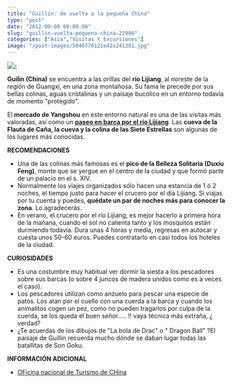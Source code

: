```yaml
---
title: "Guillin: de vuelta a la pequeña China"
type: "post"
date: "2012-09-09 09:00:00"
slug: "guillin-vuelta-pequena-china-22986"
categories: ["Asia","Visitas Y Excursiones"]
image: "/post-images/5048770121e42s241381.jpg"
---
```


 [![ - ](/post-images/5048770121e42s241381.jpg "Guilin by Stuck in Customs")](/post-images/5048770121e42s241381.jpg)

 **Guilin (China)** se encuentra a las orillas del **río Lijiang**, al noreste de la región de Guangxi, en una zona montañosa. Su fama le precede por sus bellas colinas, aguas cristalinas y un paisaje bucólico en un entorno todavía de momento "protegido".

 El **mercado de Yangshou** en este entorno natural es una de las visitas más valoradas, así como un **[paseo en barca por el río Lijiang](http://www.guilinchina.net/liriver/index.htm)**. Las **cueva de la Flauta de Caña, la cueva y la colina de las Siete Estrellas** son algunas de los lugares más conocidas.

 **RECOMENDACIONES**

- Una de las colinas más famosas es el **pico de la Belleza Solitaria (Duxiu Feng)**, monte que se yergue en el centro de la ciudad y que formó parte de un palacio en el s. XIV.
- Normalmente los viajes organizados sólo hacen una estancia de 1 ó 2 noches, el tiempo justo para hacer el crucero por el día Lijiang. Si viajas por tu cuenta y puedes, **quédate un par de noches más para conocer la zona**. Lo agradecerás.
- En verano, el crucero por el río Lijiang, es mejor hacerlo a primera hora de la mañana, cuando el sol no calienta tanto y los mosquitos están durmiendo todavía. Dura unas 4 horas y media, regresas en autocar y cuesta unos 50-60 euros. Puedes contratarlo en casi todos los hoteles de la ciudad.

 **CURIOSIDADES**

- Es una costumbre muy habitual ver dormir la siesta a los pescadores sobre sus barcas (o sobre 4 juncos de madera unidos como es a veces el caso).
- Los pescadores utilizan como anzuelo para pescar una especie de patos. Los atan por el cuello con una cuerda a la barca y cuando los animalitos cogen un pez, como no pueden tragarlos por culpa de la cuerda, se los queda el buen señor..... !! vaya técnica más extraña, ¿ verdad?
- ¿Te acuerdas de los dibujos de "La bola de Drac" o " Dragon Ball" ?El paisaje de Guillin recuerda mucho dónde se daban lugar todas las batallitas de Son Goku.

 **INFORMACIÓN ADICIONAL**

- [ OFicina nacional de Turismo de CHina](http://www.cnto.org/)